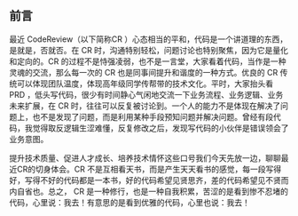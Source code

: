 

## 前言
最近 CodeReview（以下简称CR ）心态相当的平和，代码是一个讲道理的东西，是就是，否就否。在 CR 时，沟通特别轻松，问题讨论也特别聚焦，因为它是量化和定向的。CR 的过程不是恃强凌弱，也不是一言堂，大家看着代码，当作是一种灵魂的交流，那么每一次的 CR 也是同事间提升和谐度的一种方式。优良的 CR 传统可以体现团队温度，体现高年级同学传帮带的技术文化。平时，大家抬头看 PRD ，低头写代码，很少有时间静心气闲地交流一下业务流程、业务逻辑、业务未来扩展，在 CR 时，往往可以反复被讨论到。一个人的能力不是体现在解决了问题上，也不是发现了问题，而是利用某种手段预知问题并解决问题。曾经有段代码，我觉得取反逻辑生涩难懂，反复修改之后，发现写代码的小伙伴是错误领会了业务意图。

提升技术质量、促进人才成长、培养技术情怀这些口号我们今天先放一边，聊聊最近CR的切身体会。CR 不是互相看天书，而是产生天天看书的感觉，每一段写得好，写得不好的代码都是一本书，好的代码希望见贤思齐，差的代码希望见不贤而内自省也。总之， CR 是一种修行，也是一种自我积累，苦涩的是看到惨不忍堵的代码，心里说：我去！有意思的是看到优雅的代码，心里也说：我去！ 
